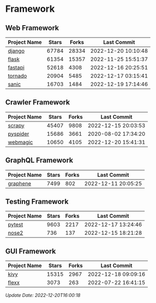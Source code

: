 # Framework

## Web Framework
| Project Name | Stars | Forks | Last Commit |
| ------------ | ----- | ----- | ----------- |
| [django](https://github.com/django/django) | 67784 | 28334 | 2022-12-20 10:10:48 |
| [flask](https://github.com/pallets/flask) | 61354 | 15357 | 2022-11-25 15:51:37 |
| [fastapi](https://github.com/tiangolo/fastapi) | 52618 | 4308 | 2022-12-16 20:25:51 |
| [tornado](https://github.com/tornadoweb/tornado) | 20904 | 5485 | 2022-12-17 03:15:41 |
| [sanic](https://github.com/sanic-org/sanic) | 16703 | 1484 | 2022-12-19 17:14:46 |

## Crawler Framework
| Project Name | Stars | Forks | Last Commit |
| ------------ | ----- | ----- | ----------- |
| [scrapy](https://github.com/scrapy/scrapy) | 45407 | 9808 | 2022-12-15 20:03:53 |
| [pyspider](https://github.com/binux/pyspider) | 15686 | 3661 | 2020-08-02 17:34:20 |
| [webmagic](https://github.com/code4craft/webmagic) | 10650 | 4105 | 2022-12-20 15:41:31 |

## GraphQL Framework
| Project Name | Stars | Forks | Last Commit |
| ------------ | ----- | ----- | ----------- |
| [graphene](https://github.com/graphql-python/graphene) | 7499 | 802 | 2022-12-11 20:05:25 |

## Testing Framework
| Project Name | Stars | Forks | Last Commit |
| ------------ | ----- | ----- | ----------- |
| [pytest](https://github.com/pytest-dev/pytest) | 9603 | 2217 | 2022-12-17 13:24:46 |
| [nose2](https://github.com/nose-devs/nose2) | 736 | 137 | 2022-12-15 18:21:28 |

## GUI Framework
| Project Name | Stars | Forks | Last Commit |
| ------------ | ----- | ----- | ----------- |
| [kivy](https://github.com/kivy/kivy) | 15315 | 2967 | 2022-12-18 09:09:16 |
| [flexx](https://github.com/flexxui/flexx) | 3073 | 263 | 2022-07-22 16:41:15 |

*Update Date: 2022-12-20T16:00:18*